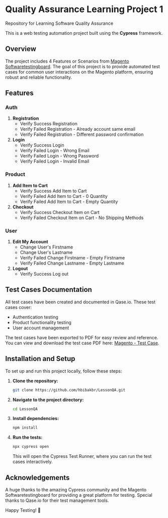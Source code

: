 # Quality Assurance Learning Project 1
Repository for Learning Software Quality Assurance

This is a web testing automation project built using the **Cypress** framework.

## Overview
The project includes 4 Features or Scenarios from [Magento Softwaretestingboard](https://magento.softwaretestingboard.com/). The goal of this project is to provide automated test cases for common user interactions on the Magento platform, ensuring robust and reliable functionality.

## Features
### Auth
1. **Registration**
   - Verify Success Registration
   - Verify Failed Registration - Already account same email
   - Verify Failed Registration - Different password confirmation
2. **Login**
   - Verify Success Login
   - Verify Failed Login - Wrong Email
   - Verify Failed Login - Wrong Password
   - Verify Failed Login - Invalid Email

### Product
1. **Add Item to Cart**
   - Verify Success Add Item to Cart
   - Verify Failed Add Item to Cart - 0 Quantity
   - Verify Failed Add Item to Cart - Empty Quantity
2. **Checkout**
   - Verify Success Checkout Item on Cart
   - Verify Failed Checkout Item on Cart - No Shipping Methods

### User
1. **Edit My Account**
   - Change User's Firstname
   - Change User's Lastname
   - Verify Failed Change Firstname - Empty Firstname
   - Verify Failed Change Lastname - Empty Lastname
2. **Logout**
   - Verify Success Log out

## Test Cases Documentation
All test cases have been created and documented in Qase.io. These test cases cover:
- Authentication testing
- Product functionality testing
- User account management

The test cases have been exported to PDF for easy review and reference. You can view and download the test case PDF here: [Magento - Test Case](https://drive.google.com/drive/folders/1waYBjtLKlWEONSXLyxZRgOemWnv_cTSg?usp=drive_link).

## Installation and Setup
To set up and run this project locally, follow these steps:

1. **Clone the repository:**
    ```bash
    git clone https://github.com/hbibakbr/LessonQA.git
    ```

2. **Navigate to the project directory:**
    ```bash
    cd LessonQA
    ```

3. **Install dependencies:**
    ```bash
    npm install
    ```

4. **Run the tests:**
    ```bash
    npx cypress open
    ```
    This will open the Cypress Test Runner, where you can run the test cases interactively.


## Acknowledgements
A huge thanks to the amazing Cypress community and the Magento Softwaretestingboard for providing a great platform for testing. Special thanks to Qase.io for their test management tools.

Happy Testing! 🚀
